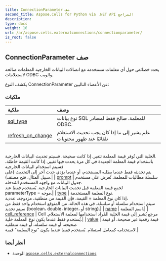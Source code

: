```yaml
---
title: ConnectionParameter صف
second_title: Aspose.Cells for Python via .NET API المراجع
description:
type: docs
weight: 10
url: /ar/aspose.cells.externalconnections/connectionparameter/
is_root: false
---
```

##  ConnectionParameter صف
يحدد خصائص حول أي معلمات مستخدمة مع اتصالات البيانات الخارجية
المعلمات صالحة لاستعلامات ODBC والويب.



يكشف النوع ConnectionParameter عن الأعضاء التاليين:

###  ملكيات
| ملكية| وصف|
| :- | :- |
| [sql_type](/cells/python-net/ar/aspose.cells.externalconnections/connectionparameter/sql_type) | نوع بيانات SQL للمعلمة. صالح فقط لمصادر ODBC.|
| [refresh_on_change](/cells/python-net/ar/aspose.cells.externalconnections/connectionparameter/refresh_on_change) | علم يشير إلى ما إذا كان يجب تحديث الاستعلام تلقائيًا عند ظهور محتويات<br/> الخلية التي تُوفر قيمة المعلمة تتغير. إذا كانت صحيحة، فسيتم تحديث البيانات الخارجية.<br/> باستخدام قيمة المعلمة الجديدة في كل مرة يحدث فيها تغيير. إذا كانت القيمة خاطئة، فسيتم استخدام البيانات الخارجية<br/> يتم تحديثه فقط عندما يطلبه المستخدم، أو عندما يؤدي حدث آخر إلى التحديث (على سبيل المثال، فتح مصنف).|
| [prompt](/cells/python-net/ar/aspose.cells.externalconnections/connectionparameter/prompt) | سلسلة مطالبات للمعلمة. تُعرض على مستخدم جدول البيانات مع واجهة المستخدم المُدخلة.<br/> لجمع قيمة المعلمة قبل تحديث البيانات الخارجية. يُستخدم فقط عند<br/>parameterType = موجه.|
| [type](/cells/python-net/ar/aspose.cells.externalconnections/connectionparameter/type) | نوع المعلمة المستخدمة.<br/> إذا كان نوع المعلمة = القيمة، فإن القيمة من منطقية، مزدوجة، عددية،<br/> سيتم استخدام سلسلة أو سلسلة. في هذه الحالة، من المتوقع استخدام واحد فقط من<br/> سيتم تحديد {boolean، double، integer، أو string}.|
| [name](/cells/python-net/ar/aspose.cells.externalconnections/connectionparameter/name) | اسم المعلمة.|
| [cell_reference](/cells/python-net/ar/aspose.cells.externalconnections/connectionparameter/cell_reference) | Cell مرجع يُشير إلى قيمة الخلية المُراد استخدامها لمعلمة الاستعلام. يُستخدم فقط عندما يكون نوع المعلمة خلية.|
| [value](/cells/python-net/ar/aspose.cells.externalconnections/connectionparameter/value) | قيمة رقمية غير صحيحة، أو قيمة صحيحة، أو قيمة سلسلة، أو قيمة منطقية<br/> لاستخدامه كمعامل استعلام. يُستخدم فقط عندما يكون "نوع المعلمة" قيمة.|



###  أنظر أيضا
* الوحدة [`aspose.cells.externalconnections`](..)
